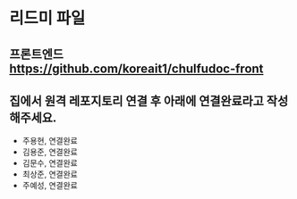 # 리드미 파일

## 프론트엔드 https://github.com/koreait1/chulfudoc-front 

## 집에서 원격 레포지토리 연결 후 아래에 연결완료라고 작성해주세요.
- 주용현, 연결완료
- 김용준, 연결완료
- 김문수, 연결완료
- 최상준, 연결완료
- 주예성, 연결완료
